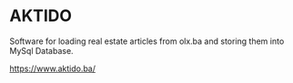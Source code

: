 # AKTIDO

Software for loading real estate articles from olx.ba and storing them into MySql Database.



https://www.aktido.ba/
